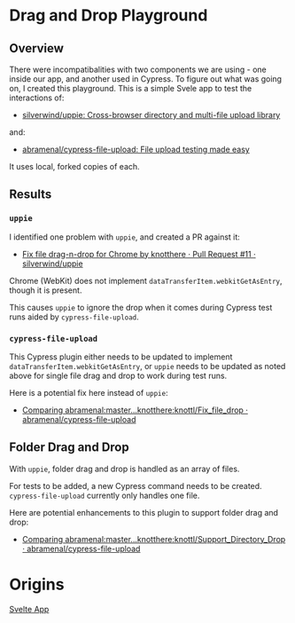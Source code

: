 # Drag and Drop Playground
## Overview

There were incompatibalities with two components we are using - one inside our app, and another used in Cypress. To figure out what was going on, I created this playground. This is a simple Svele app to test the interactions of:

*  [silverwind/uppie: Cross-browser directory and multi-file upload library](https://github.com/silverwind/uppie)

and:

* [abramenal/cypress-file-upload: File upload testing made easy](https://github.com/abramenal/cypress-file-upload#readme)

It uses local, forked copies of each.
## Results
### `uppie`
I identified one problem with `uppie`, and created a PR against it:

* [Fix file drag-n-drop for Chrome by knotthere · Pull Request #11 · silverwind/uppie](https://github.com/silverwind/uppie/pull/11)

Chrome (WebKit) does not implement `dataTransferItem.webkitGetAsEntry`, though it is present.

This causes `uppie` to ignore the drop when it comes during Cypress test runs aided by `cypress-file-upload`.

### `cypress-file-upload`
This Cypress plugin either needs to be updated to implement `dataTransferItem.webkitGetAsEntry`, or `uppie` needs to be updated as noted above for single file drag and drop to work during test runs.

Here is a potential fix here instead of `uppie`:
* [Comparing abramenal:master...knotthere:knottl/Fix_file_drop · abramenal/cypress-file-upload](https://github.com/abramenal/cypress-file-upload/compare/master...knotthere:knottl/Fix_file_drop)

## Folder Drag and Drop
With `uppie`, folder drag and drop is handled as an array of files.

For tests to be added, a new Cypress command needs to be created. `cypress-file-upload` currently only handles one file.

Here are potential enhancements to this plugin to support folder drag and drop:
* [Comparing abramenal:master...knotthere:knottl/Support_Directory_Drop · abramenal/cypress-file-upload](https://github.com/abramenal/cypress-file-upload/compare/master...knotthere:knottl/Support_Directory_Drop)

# Origins

[Svelte App](./Svelte_App.md)
